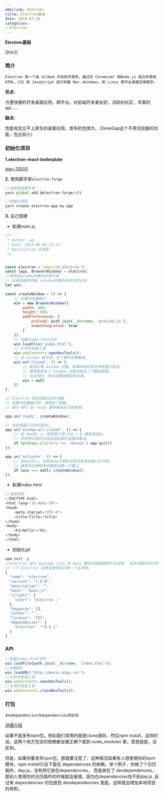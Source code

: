 ```yaml
---
abbrlink: 69f1febc
title: Electron基础
date: 2019-07-16
categories: 
- Electron
---
```


<strong class='old-blog'>Electron基础</strong>

[[toc]]

### 简介

`​Electron 是一个由 GitHub 开发的开源库，通过将 Chromium) 和Node.js 组合并使用 HTML，CSS 和 JavaScript 进行构建 Mac，Windows，和 Linux 跨平台桌面应用程序。`

**优点:**

方便快捷的开发桌面应用，跨平台，对前端开发者友好，活跃的社区，丰富的api......

**缺点:**

性能肯定比不上原生的桌面应用，发布的包很大。（DeskGap这个不带浏览器的功能，包比较小）

### 初始化项目

**1.electron-react-boilerplate**

[star~13000](https://github.com/electron-react-boilerplate/electron-react-boilerplate)

**2.** 使用脚手架`electron-forge`
```javascript
//全局安装脚手架
yarn global add @electron-forge/cli

//初始化项目
yarn create electron-app my-app
```

**3.** 自己搭建

- 新建main.js
```javascript
/**
 * Author: wk;
 * Date: 2019-08-08 13:57;
 * Description:主进程
 */


const electron = require('electron');
const {app, BrowserWindow} = electron;
//保持对window对象的全局引用
// 垃圾回收的时候，window对象将会自动的关闭
let win;

const createWindow = () => {
    // 创建浏览器窗口
    win = new BrowserWindow({
        width: 800,
        height: 600,
        webPreferences: {
            preload: path.join(__dirname, 'preload.js'),
            nodeIntegration: true
        }
    });
    // 加载index.html文件
    win.loadFile('index.html');
    // 打开开发者工具
    win.webContents.openDevTools();
    // 当 window 被关闭，这个事件会被触发。
    win.on('closed', () => {
        // 取消引用 window 对象，如果你的应用支持多窗口的话，
        // 通常会把多个 window 对象存放在一个数组里面，
        // 与此同时，你应该删除相应的元素。
        win = null
    })
};

// Electron 会在初始化后并准备
// 创建浏览器窗口时，调用这个函数。
// 部分 API 在 ready 事件触发后才能使用。

app.on('ready', createWindow);

// 当全部窗口关闭时退出。
app.on('window-all-closed', () => {
    // 在 macOS 上，除非用户用 Cmd + Q 确定地退出，
    // 否则绝大部分应用及其菜单栏会保持激活。
    if (process.platform !== 'darwin') app.quit()
});

app.on('activate', () => {
    // 在macOS上，当单击dock图标并且没有其他窗口打开时，
    // 通常在应用程序中重新创建一个窗口。
    if (win === null) createWindow()
});
```

- 新建index.html
```javascript
//渲染进程
<!DOCTYPE html>
<html lang="zh-Hans-CN">
<head>
    <meta charset="UTF-8">
    <title>Title</title>
</head>
<body>
    <h1>Hello!</h1>
</body>
</html>
```

- 初始化git 

```javascript
npm init -y
//electron 运行 package.json 的 main 脚本的进程被称为主进程。 在主进程中运行的脚本通过创建web页面来展示用户界面。
// 一个 Electron 应用总是有且只有一个主进程。
{
  "name": "electron",
  "version": "1.0.0",
  "description": "",
  "main": "main.js",
  "scripts": {
    "start": "electron ."
  },
  "keywords": [],
  "author": "",
  "license": "ISC",
  "dependencies": {
    "electron": "^6.0.1"
  }
}
```

### API

```javascript
//加载index.html文件
win.loadFile(path.join(__dirname, 'index.html'));
//加载URL
win.loadURL('http://music.migu.cn/');
//打开开发者工具
win.webContents.openDevTools();
//关闭开发者工具
win.webContents.closeDevTools();
```

### 打包


`devDependencies与dependencies的区别`

[详细介绍](https://www.yuque.com/docs/share/963e29e1-3314-453f-b417-d8ce543b78cc)

如果不是发布npm包，例如我们常用的就是clone源码，然后npm install，这样的话，这两个地方包含的依赖都会被正确下载到 node_modules 里，意思就是，没区别。

但是，如果你要发布npm包，那就要注意了，这种情况如果有人想使用你的npm模块，npm install只会下载在 dependencies 的依赖。举个例子，你做了个日历插件，day.js，没有把它放在dependencies，
而是放在了 devdependencies，那别人使用你的日历插件的时候就会报错，因为在dependencies找不到day.js ,反过来 dependencies 的包放到 devdependencies 里面，这样就会增加本地项目的体积。
